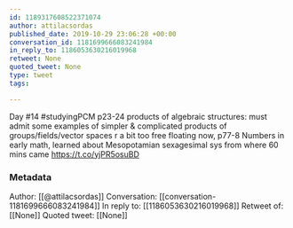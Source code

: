 ```yaml
---
id: 1189317608522371074
author: attilacsordas
published_date: 2019-10-29 23:06:28 +00:00
conversation_id: 1181699666083241984
in_reply_to: 1186053630216019968
retweet: None
quoted_tweet: None
type: tweet
tags:

---
```


Day #14 #studyingPCM p23-24 products of algebraic structures: must admit some examples of simpler &amp; complicated products of groups/fields/vector spaces r a bit too free floating now, p77-8 Numbers in early math, learned about Mesopotamian sexagesimal sys from where 60 mins came https://t.co/yjPR5osuBD

### Metadata

Author: [[@attilacsordas]]
Conversation: [[conversation-1181699666083241984]]
In reply to: [[1186053630216019968]]
Retweet of: [[None]]
Quoted tweet: [[None]]
